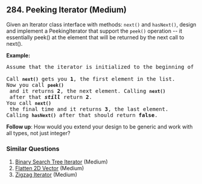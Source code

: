 ## 284. Peeking Iterator (Medium)

<p>Given an Iterator class interface with methods: <code>next()</code> and <code>hasNext()</code>, design and implement a PeekingIterator that support the <code>peek()</code> operation -- it essentially peek() at the element that will be returned by the next call to next().</p>

<p><strong>Example:</strong></p>

<pre>
Assume that the iterator is initialized to the beginning of the list: <strong><code>[1,2,3]</code></strong>.

Call <strong><code>next()</code></strong> gets you <strong>1</strong>, the first element in the list.
Now you call <strong><code>peek()</code></strong> and it returns <strong>2</strong>, the next element. Calling <strong><code>next()</code></strong> after that <i><b>still</b></i> return <strong>2</strong>. 
You call <strong><code>next()</code></strong> the final time and it returns <strong>3</strong>, the last element. 
Calling <strong><code>hasNext()</code></strong> after that should return <strong>false</strong>.
</pre>

<p><b>Follow up</b>: How would you extend your design to be generic and work with all types, not just integer?</p>


### Similar Questions
  1. [Binary Search Tree Iterator](https://github.com/openset/leetcode/tree/master/solution/binary-search-tree-iterator) (Medium)
  1. [Flatten 2D Vector](https://github.com/openset/leetcode/tree/master/solution/flatten-2d-vector) (Medium)
  1. [Zigzag Iterator](https://github.com/openset/leetcode/tree/master/solution/zigzag-iterator) (Medium)
